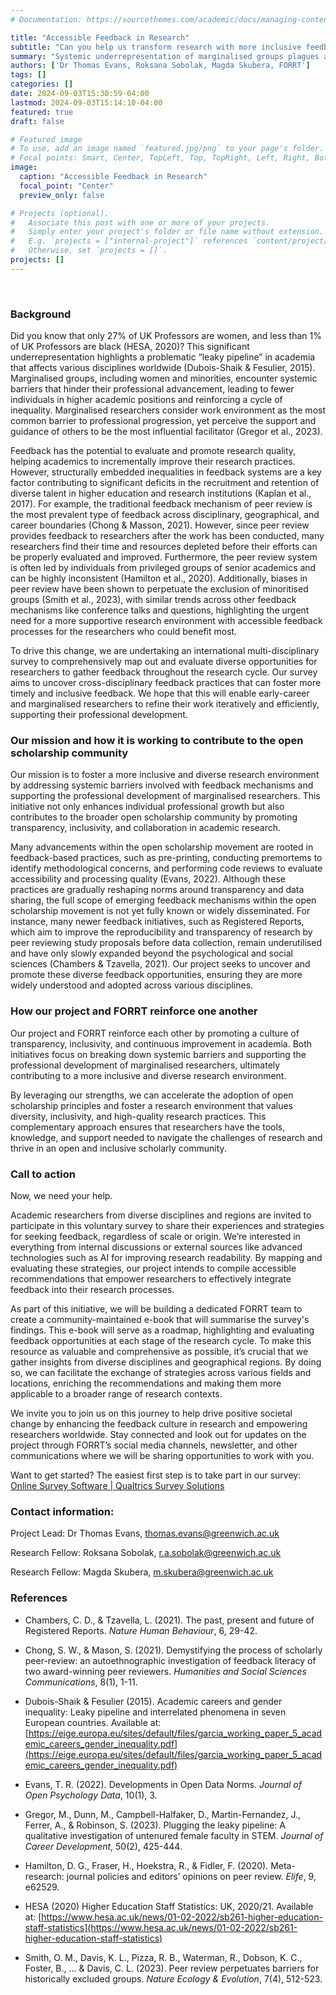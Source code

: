 ```yaml
---
# Documentation: https://sourcethemes.com/academic/docs/managing-content/

title: "Accessible Feedback in Research"
subtitle: "Can you help us transform research with more inclusive feedback practices?"
summary: "Systemic underrepresentation of marginalised groups plagues academia, with existing feedback mechanisms often reinforcing these disparities. Our Leverhulme Trust-funded project aims to tackle this issue by mapping out inclusive feedback opportunities at each stage of the research cycle. Partnering with FORRT, we hope to evaluate the emerging opportunities for feedback, including those driven by the open scholarship movement, and create a community-maintained e-book to help researchers identify opportunities to receive better feedback."
authors: ['Dr Thomas Evans, Roksana Sobolak, Magda Skubera, FORRT']
tags: []
categories: []
date: 2024-09-03T15:30:59-04:00
lastmod: 2024-09-03T15:14:10-04:00
featured: true
draft: false

# Featured image
# To use, add an image named `featured.jpg/png` to your page's folder.
# Focal points: Smart, Center, TopLeft, Top, TopRight, Left, Right, BottomLeft, Bottom, BottomRight.
image:
  caption: "Accessible Feedback in Research"
  focal_point: "Center"
  preview_only: false

# Projects (optional).
#   Associate this post with one or more of your projects.
#   Simply enter your project's folder or file name without extension.
#   E.g. `projects = ["internal-project"]` references `content/project/deep-learning/index.md`.
#   Otherwise, set `projects = []`.
projects: []
---
```


<br>

### Background 

Did you know that only 27% of UK Professors are women, and less than 1% of UK Professors are black (HESA, 2020)? This significant underrepresentation highlights a problematic “leaky pipeline” in academia that affects various disciplines worldwide (Dubois-Shaik & Fesulier, 2015). Marginalised groups, including women and minorities, encounter systemic barriers that hinder their professional advancement, leading to fewer individuals in higher academic positions and reinforcing a cycle of inequality. Marginalised researchers consider work environment as the most common barrier to professional progression, yet perceive the support and guidance of others to be the most influential facilitator (Gregor et al., 2023).

Feedback has the potential to evaluate and promote research quality, helping academics to incrementally improve their research practices. However, structurally embedded inequalities in feedback systems are a key factor contributing to significant deficits in the recruitment and retention of diverse talent in higher education and research institutions (Kaplan et al., 2017). For example, the traditional feedback mechanism of peer review is the most prevalent type of feedback across disciplinary, geographical, and career boundaries (Chong & Masson, 2021). However, since peer review provides feedback to researchers after the work has been conducted, many researchers find their time and resources depleted before their efforts can be properly evaluated and improved. Furthermore, the peer review system is often led by individuals from privileged groups of senior academics and can be highly inconsistent (Hamilton et al., 2020).  Additionally, biases in peer review have been shown to perpetuate the exclusion of minoritised groups (Smith et al., 2023), with similar trends across other feedback mechanisms like conference talks and questions, highlighting the urgent need for a more supportive research environment with accessible feedback processes for the researchers who could benefit most.

To drive this change, we are undertaking an international multi-disciplinary survey to comprehensively map out and evaluate diverse opportunities for researchers to gather feedback throughout the research cycle.  Our survey aims to uncover cross-disciplinary feedback practices that can foster more timely and inclusive feedback. We hope that this will enable early-career and marginalised researchers to refine their work iteratively and efficiently, supporting their professional development. 

### Our mission and how it is working to contribute to the open scholarship community

Our mission is to foster a more inclusive and diverse research environment by addressing systemic barriers involved with feedback mechanisms and supporting the professional development of marginalised researchers. This initiative not only enhances individual professional growth but also contributes to the broader open scholarship community by promoting transparency, inclusivity, and collaboration in academic research. 

Many advancements within the open scholarship movement are rooted in feedback-based practices, such as pre-printing, conducting premortems to identify methodological concerns, and performing code reviews to evaluate accessibility and processing quality (Evans, 2022). Although these practices are gradually reshaping norms around transparency and data sharing, the full scope of emerging feedback mechanisms within the open scholarship movement is not yet fully known or widely disseminated. For instance, many newer feedback initiatives, such as Registered Reports, which aim to improve the reproducibility and transparency of research by peer reviewing study proposals before data collection, remain underutilised and have only slowly expanded beyond the psychological and social sciences (Chambers & Tzavella, 2021). Our project seeks to uncover and promote these diverse feedback opportunities, ensuring they are more widely understood and adopted across various disciplines. 

### How our project and FORRT reinforce one another 

Our project and FORRT reinforce each other by promoting a culture of transparency, inclusivity, and continuous improvement in academia. Both initiatives focus on breaking down systemic barriers and supporting the professional development of marginalised researchers, ultimately contributing to a more inclusive and diverse research environment.

By leveraging our strengths, we can accelerate the adoption of open scholarship principles and foster a research environment that values diversity, inclusivity, and high-quality research practices. This complementary approach ensures that researchers have the tools, knowledge, and support needed to navigate the challenges of research and thrive in an open and inclusive scholarly community.

### Call to action

Now, we need your help. 

Academic researchers from diverse disciplines and regions are invited to participate in this voluntary survey to share their experiences and strategies for seeking feedback, regardless of scale or origin. We’re interested in everything from internal discussions or external sources like advanced technologies such as AI for improving research readability. By mapping and evaluating these strategies, our project intends to compile accessible recommendations that empower researchers to effectively integrate feedback into their research processes.  

As part of this initiative, we will be building a dedicated FORRT team to create a community-maintained e-book that will summarise the survey's findings. This e-book will serve as a roadmap, highlighting and evaluating feedback opportunities at each stage of the research cycle. To make this resource as valuable and comprehensive as possible, it’s crucial that we gather insights from diverse disciplines and geographical regions. By doing so, we can facilitate the exchange of strategies across various fields and locations, enriching the recommendations and making them more applicable to a broader range of research contexts.  

We invite you to join us on this journey to help drive positive societal change by enhancing the feedback culture in research and empowering researchers worldwide.  Stay connected and look out for updates on the project through FORRT’s social media channels, newsletter, and other communications where we will be sharing opportunities to work with you.

Want to get started? The easiest first step is to take part in our survey: [Online Survey Software | Qualtrics Survey Solutions](https://greenwichuniversity.eu.qualtrics.com/jfe/form/SV_9SwlPSLrgHg9dyu)

### Contact information:

Project Lead: Dr Thomas Evans, thomas.evans@greenwich.ac.uk 

Research Fellow: Roksana Sobolak, r.a.sobolak@greenwich.ac.uk 

Research Fellow: Magda Skubera, m.skubera@greenwich.ac.uk 

### References

- Chambers, C. D., & Tzavella, L. (2021). The past, present and future of Registered Reports. *Nature Human Behaviour*, 6, 29-42.

- Chong, S. W., & Mason, S. (2021). Demystifying the process of scholarly peer-review: an autoethnographic investigation of feedback literacy of two award-winning peer reviewers. *Humanities and Social Sciences Communications*, 8(1), 1-11.

- Dubois-Shaik & Fesulier (2015). Academic careers and gender inequality: Leaky pipeline and interrelated phenomena in seven European countries. Available at: [https://eige.europa.eu/sites/default/files/garcia_working_paper_5_academic_careers_gender_inequality.pdf](https://eige.europa.eu/sites/default/files/garcia_working_paper_5_academic_careers_gender_inequality.pdf)

- Evans, T. R. (2022). Developments in Open Data Norms. *Journal of Open Psychology Data*, 10(1), 3.

- Gregor, M., Dunn, M., Campbell-Halfaker, D., Martin-Fernandez, J., Ferrer, A., & Robinson, S. (2023). Plugging the leaky pipeline: A qualitative investigation of untenured female faculty in STEM. *Journal of Career Development*, 50(2), 425-444.

- Hamilton, D. G., Fraser, H., Hoekstra, R., & Fidler, F. (2020). Meta-research: journal policies and editors’ opinions on peer review. *Elife*, 9, e62529.

- HESA (2020) Higher Education Staff Statistics: UK, 2020/21. Available at: [https://www.hesa.ac.uk/news/01-02-2022/sb261-higher-education-staff-statistics](https://www.hesa.ac.uk/news/01-02-2022/sb261-higher-education-staff-statistics)

- Smith, O. M., Davis, K. L., Pizza, R. B., Waterman, R., Dobson, K. C., Foster, B., ... & Davis, C. L. (2023). Peer review perpetuates barriers for historically excluded groups. *Nature Ecology & Evolution*, 7(4), 512-523.
